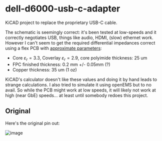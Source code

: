 # dell-d6000-usb-c-adapter
KiCAD project to replace the proprietary USB-C cable.

The schematic is seemingly correct: it's been tested at low-speeds and it correctly negotiates USB, things like audio, HDMI, (slow) ethernet work. However I can't seem to get the required differential impedances correct using a flex PCB with [approximate parameters](https://jlcpcb.com/capabilities/flex-pcb-capabilities):

- Core $\varepsilon_r = 3.3$, Coverlay $\varepsilon_r = 2.9$, core polyimide thickness: 25 um
- FPC finished thickness: 0.2 mm +/- 0.05mm (?)
- Copper thickness: 35 um (1 oz)

KiCAD's calculator doesn't like these values and doing it by hand leads to strange calculations. I also tried to simulate it using openEMS but to no avail. So while the PCB might work at low speeds, it will likely not work at high (near GbE) speeds... at least until somebody redoes this project.

## Original

Here's the original pin out:

![image](https://user-images.githubusercontent.com/4730591/178408469-d9f57309-fb6d-45d1-958c-06b19a271700.png)

